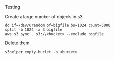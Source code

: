 Testing

Create a large number of objects in s3
```
dd if=/dev/urandom of=bigfile bs=1024 count=5000
split -b 1024 -a 3 bigfile
aws s3 sync . s3://<bucket> --exclude bigfile
```

Delete them
```
s3helper empty-bucket -b <bucket>
```
